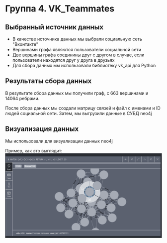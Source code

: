 # Группа 4. VK_Teammates

## Выбранный источник данных

- В качестве источника данных мы выбрали социальную сеть "Вконтакте"
- Вершинами графа являются пользователи социальной сети
- Две вершины графа соединины друг с другом в случае, если пользователи находятся друг у друга в друзьях
- Для сбора данных мы использовали библиотеку vk_api для Python

## Результаты сбора данных

В результате сбора данных мы получили граф, с 663 вершинами и 14064 ребрами.

После сбора данных мы создали матрицу связей и файл с именами и ID людей социальной сети. Затем, мы выгрузили данные в СУБД neo4j

## Визуализация данных

Мы использовали для визуализации данных neo4j

Пример, как это выглядит:
![Visualisation](./visualization_example.png)

